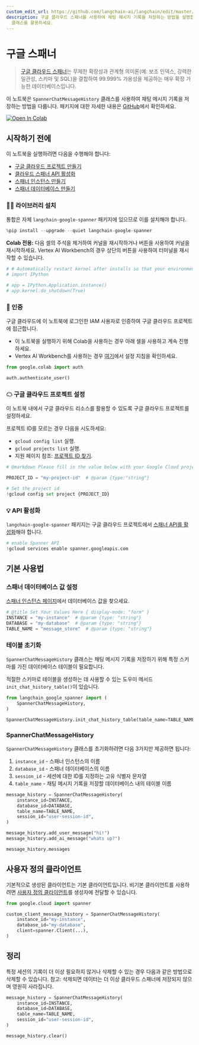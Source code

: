 ```yaml
---
custom_edit_url: https://github.com/langchain-ai/langchain/edit/master/docs/docs/integrations/memory/google_spanner.ipynb
description: 구글 클라우드 스패너를 사용하여 채팅 메시지 기록을 저장하는 방법을 설명합니다. SpannerChatMessageHistory
  클래스를 활용하세요.
---
```


# 구글 스패너
> [구글 클라우드 스패너](https://cloud.google.com/spanner)는 무제한 확장성과 관계형 의미론(예: 보조 인덱스, 강력한 일관성, 스키마 및 SQL)을 결합하여 99.999% 가용성을 제공하는 매우 확장 가능한 데이터베이스입니다.

이 노트북은 `SpannerChatMessageHistory` 클래스를 사용하여 채팅 메시지 기록을 저장하는 방법을 다룹니다. 패키지에 대한 자세한 내용은 [GitHub](https://github.com/googleapis/langchain-google-spanner-python/)에서 확인하세요.

[![Open In Colab](https://colab.research.google.com/assets/colab-badge.svg)](https://colab.research.google.com/github/googleapis/langchain-google-spanner-python/blob/main/samples/chat_message_history.ipynb)

## 시작하기 전에

이 노트북을 실행하려면 다음을 수행해야 합니다:

* [구글 클라우드 프로젝트 만들기](https://developers.google.com/workspace/guides/create-project)
* [클라우드 스패너 API 활성화](https://console.cloud.google.com/flows/enableapi?apiid=spanner.googleapis.com)
* [스패너 인스턴스 만들기](https://cloud.google.com/spanner/docs/create-manage-instances)
* [스패너 데이터베이스 만들기](https://cloud.google.com/spanner/docs/create-manage-databases)

### 🦜🔗 라이브러리 설치
통합은 자체 `langchain-google-spanner` 패키지에 있으므로 이를 설치해야 합니다.

```python
%pip install --upgrade --quiet langchain-google-spanner
```


**Colab 전용:** 다음 셀의 주석을 제거하여 커널을 재시작하거나 버튼을 사용하여 커널을 재시작하세요. Vertex AI Workbench의 경우 상단의 버튼을 사용하여 터미널을 재시작할 수 있습니다.

```python
# # Automatically restart kernel after installs so that your environment can access the new packages
# import IPython

# app = IPython.Application.instance()
# app.kernel.do_shutdown(True)
```


### 🔐 인증
구글 클라우드에 이 노트북에 로그인한 IAM 사용자로 인증하여 구글 클라우드 프로젝트에 접근합니다.

* 이 노트북을 실행하기 위해 Colab을 사용하는 경우 아래 셀을 사용하고 계속 진행하세요.
* Vertex AI Workbench를 사용하는 경우 [여기](https://github.com/GoogleCloudPlatform/generative-ai/tree/main/setup-env)에서 설정 지침을 확인하세요.

```python
from google.colab import auth

auth.authenticate_user()
```


### ☁ 구글 클라우드 프로젝트 설정
이 노트북 내에서 구글 클라우드 리소스를 활용할 수 있도록 구글 클라우드 프로젝트를 설정하세요.

프로젝트 ID를 모르는 경우 다음을 시도하세요:

* `gcloud config list` 실행.
* `gcloud projects list` 실행.
* 지원 페이지 참조: [프로젝트 ID 찾기](https://support.google.com/googleapi/answer/7014113).

```python
# @markdown Please fill in the value below with your Google Cloud project ID and then run the cell.

PROJECT_ID = "my-project-id"  # @param {type:"string"}

# Set the project id
!gcloud config set project {PROJECT_ID}
```


### 💡 API 활성화
`langchain-google-spanner` 패키지는 구글 클라우드 프로젝트에서 [스패너 API를 활성화](https://console.cloud.google.com/flows/enableapi?apiid=spanner.googleapis.com)해야 합니다.

```python
# enable Spanner API
!gcloud services enable spanner.googleapis.com
```


## 기본 사용법

### 스패너 데이터베이스 값 설정
[스패너 인스턴스 페이지](https://console.cloud.google.com/spanner)에서 데이터베이스 값을 찾으세요.

```python
# @title Set Your Values Here { display-mode: "form" }
INSTANCE = "my-instance"  # @param {type: "string"}
DATABASE = "my-database"  # @param {type: "string"}
TABLE_NAME = "message_store"  # @param {type: "string"}
```


### 테이블 초기화
`SpannerChatMessageHistory` 클래스는 채팅 메시지 기록을 저장하기 위해 특정 스키마를 가진 데이터베이스 테이블이 필요합니다.

적절한 스키마로 테이블을 생성하는 데 사용할 수 있는 도우미 메서드 `init_chat_history_table()`이 있습니다.

```python
from langchain_google_spanner import (
    SpannerChatMessageHistory,
)

SpannerChatMessageHistory.init_chat_history_table(table_name=TABLE_NAME)
```


### SpannerChatMessageHistory

`SpannerChatMessageHistory` 클래스를 초기화하려면 다음 3가지만 제공하면 됩니다:

1. `instance_id` - 스패너 인스턴스의 이름
2. `database_id` - 스패너 데이터베이스의 이름
3. `session_id` - 세션에 대한 ID를 지정하는 고유 식별자 문자열
4. `table_name` - 채팅 메시지 기록을 저장할 데이터베이스 내의 테이블 이름

```python
message_history = SpannerChatMessageHistory(
    instance_id=INSTANCE,
    database_id=DATABASE,
    table_name=TABLE_NAME,
    session_id="user-session-id",
)

message_history.add_user_message("hi!")
message_history.add_ai_message("whats up?")
```


```python
message_history.messages
```


## 사용자 정의 클라이언트
기본적으로 생성된 클라이언트는 기본 클라이언트입니다. 비기본 클라이언트를 사용하려면 [사용자 정의 클라이언트](https://cloud.google.com/spanner/docs/samples/spanner-create-client-with-query-options#spanner_create_client_with_query_options-python)를 생성자에 전달할 수 있습니다.

```python
from google.cloud import spanner

custom_client_message_history = SpannerChatMessageHistory(
    instance_id="my-instance",
    database_id="my-database",
    client=spanner.Client(...),
)
```


## 정리

특정 세션의 기록이 더 이상 필요하지 않거나 삭제할 수 있는 경우 다음과 같은 방법으로 삭제할 수 있습니다. 
참고: 삭제되면 데이터는 더 이상 클라우드 스패너에 저장되지 않으며 영원히 사라집니다.

```python
message_history = SpannerChatMessageHistory(
    instance_id=INSTANCE,
    database_id=DATABASE,
    table_name=TABLE_NAME,
    session_id="user-session-id",
)

message_history.clear()
```